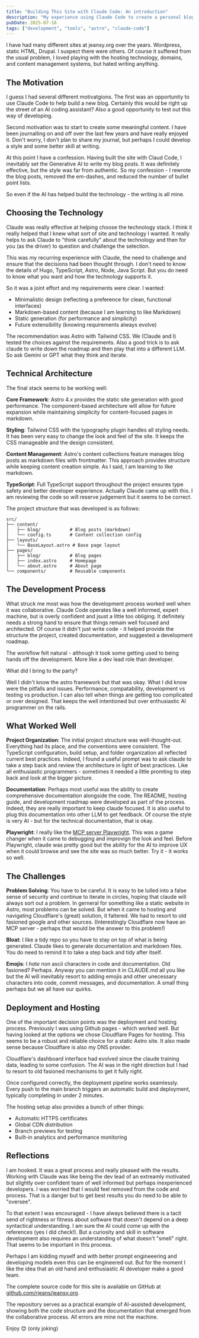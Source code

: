```yaml
---
title: "Building This Site with Claude Code: An introduction"
description: "My experience using Claude Code to create a personal blog from scratch - the good, the challenging, and the surprisingly effective."
pubDate: 2025-07-18
tags: ["development", "tools", "astro", "claude-code"]
---
```


I have had many different sites at jeansy.org over the years. Wordpress, static HTML, Drupal. I suspect there were others. Of course it suffered from the usual problem, I loved playing with the hosting technology, domains, and content management systems, but hated writing anything. 

## The Motivation

I guess I had several different motivatgions. The first was an opportunity to use Claude Code to help build a new blog. Certainly this would be right up the street of an AI coding assistant? Also a good opportunity to test out this way of developing.

Second motivation was to start to create some meaningful content. I have been journalling on and off over the last few years and have really enjoyed it. Don't worry, I don't plan to share my journal, but perhaps I could develop a style and some better skill at writing.

At this point I have a confession. Having built the site with Claud Code, I inevitably set the Generative AI to write my blog posts. It was definitely effective, but the style was far from authentic. So my confession - I rewrote the blog posts, removed the em-dashes, and reduced the number of bullet point lists. 

So even if the AI has helped build the technology - the writing is all mine. 

## Choosing the Technology

Claude was really effective at helping choose the technology stack. I think it really helped that I knew what sort of site and technology I wanted. It really helps to ask Claude to "think carefully" about the technology and then for you (as the driver) to question and challenge the selection. 

This was my recurring experience with Claude, the need to challenge and ensure that the decisions had been thought through. I don't need to know the details of Hugo, TypeScript, Astro, Node, Java Script. But you do need to know what you want and how the technology supports it.

So it was a joint effort and my requirements were clear. I wanted:

- Minimalistic design (reflecting a preference for clean, functional interfaces)
- Markdown-based content (because I am learning to like Markdown)
- Static generation (for performance and simplicity)
- Future extensibility (knowing requirements always evolve)

The recommendation was Astro with Tailwind CSS. We (Claude and I) tested the choices against the requirements. Also a good trick is to ask claude to write down the roadmap and then play that into a different LLM. So ask Gemini or GPT what they think and iterate. 

## Technical Architecture

The final stack seems to be working well:

**Core Framework**: Astro 4.x provides the static site generation with good performance. The component-based architecture will allow for future expansion while maintaining simplicity for content-focused pages in markdown.

**Styling**: Tailwind CSS with the typography plugin handles all styling needs. It has been very easy to change the look and feel of the site. It keeps the CSS manageable and the design consistent.

**Content Management**: Astro's content collections feature manages blog posts as markdown files with frontmatter. This approach provides structure while keeping content creation simple. As I said, I am learning to like markdown.

**TypeScript**: Full TypeScript support throughout the project ensures type safety and better developer experience. Actually Claude came up with this. I am reviewing the code so will reserve judgement but it seems to be correct.

The project structure that was developed is as follows:

```
src/
├── content/
│   ├── blog/           # Blog posts (markdown)
│   └── config.ts       # Content collection config
├── layouts/
│   └── BaseLayout.astro # Base page layout
├── pages/
│   ├── blog/           # Blog pages
│   ├── index.astro     # Homepage
│   └── about.astro     # About page
└── components/         # Reusable components
```

## The Development Process

What struck me most was how the development process worked well when it was collaborative. Claude Code operates like a well informed, expert machine, but is overly confident and jsust a little too obliging. It definitely needs a strong hand to ensure that things remain well focused and architected. Of course it didn't just write code - it helped provide the structure the project, created documentation, and suggested a development roadmap.

The workflow felt natural - although it took some getting used to being hands off the development. More like a dev lead role than developer. 

What did I bring to the party?

Well I didn't know the astro framework but that was okay. What I did know were the pitfalls and issues. Performance, compatability, development vs testing vs production. I can also tell when things are getting too complicated or over designed. That keeps the well intentioned but over enthusiastic AI programmer on the rails.

## What Worked Well

**Project Organization**: The initial project structure was well-thought-out. Everything had its place, and the conventions were consistent. The TypeScript configuration, build setup, and folder organization all reflected current best practices. Indeed, I found a useful prompt was to ask claude to take a step back and review the architecture in light of best practices. Like all enthusiastic programmers - sometimes it needed a little promting to step back and look at the bigger picture.

**Documentation**: Perhaps most useful was the ability to create comprehensive documentation   alongside the code. The README, hosting guide, and development roadmap were developed as part of the process. Indeed, they are really important to keep claude focused. It is also useful to plug this documentation into other LLM to get feedback. Of course the style is very AI - but for the technical documentation, that is okay.

**Playwright**: I really like the [MCP server Playwright](https://github.com/microsoft/playwright-mcp). This was a game changer when it came to debugging and improvign the look and feel. Before Playwright, claude was pretty good but the ability for the AI to improve UX when it could browse and see the site was so much better. Try it - it works so well.

## The Challenges

**Problem Solving**: You have to be careful. It is easy to be lulled into a false sense of security and continue to iterate in circles, hoping that claude will always sort out a problem. In gerneral for something like a static website in Astro, most problems can be solved. But when it came to hosting and navigating Cloudflare's (great) solution, it faltered. We had to resort to old fasioned google and other sources. (Interestingly Cloudflare now have an MCP server - perhaps that would be the answer to this problem!)

**Bloat**: I like a tidy repo so you have to stay on top of what is being generated. Claude likes to generate documentation and markdown files. You do need to remind it to take a step back and tidy after itself.

**Emojis**: I *hate* non ascii characters in code and documentation. Old fasioned? Perhaps. Anyway you can mention it in CLAUDE.md all you like but the AI will inevitably resort to adding emojis and other unecessary characters into code, commit messages, and documentation. A small thing perhaps but we all have our quirks.

## Deployment and Hosting

One of the important decision points was the deployment and hosting process. Previously I was using Github pages - which worked well. But having looked at the options we chose Cloudflare Pages for hosting. This seems to be a robust and reliable choice for a static Astro site. It also made sense because Cloudflare is also my DNS provider.

Cloudflare's dashboard interface had evolved since the claude training data, leading to some confusion. The AI was in the right direction but I had to resort to old fasioned mechanisms to get it fully right.

Once configured correctly, the deployment pipeline works seamlessly. Every push to the main branch triggers an automatic build and deployment, typically completing in under 2 minutes.

The hosting setup also provides a bunch of other things:
- Automatic HTTPS certificates
- Global CDN distribution
- Branch previews for testing
- Built-in analytics and performance monitoring

## Reflections

I am hooked. It was a great process and really pleased with the results. Working with Claude was like being the dev lead of an extreamly motivated but slightly over confident team of well informed but perhaps inexperienced developers. I was worried that I would feel removed from the code and process. That is a danger but to get best results you do need to be able to "oversee". 

To that extent I was encouraged - I have always believed there is a tacit send of rightness or fitness about software that doesn't depend on a deep syntactical understanding. I am sure the AI could come up with the references (yes I did check!). But a curiosity and skill in software development also requires an understanding of what doesn't "smell" right. That seems to be important in this process.

Perhaps I am kidding myself and with better prompt engineeering and developing models even this can be engineered out. But for the moment I like the idea that an old hand and enthusiastic AI developer make a good team.

The complete source code for this site is available on GitHub at [github.com/rjeans/jeansy.org](https://github.com/rjeans/jeansy.org).

The repository serves as a practical example of AI-assisted development, showing both the code structure and the documentation that emerged from the collaborative process. All errors are mine not the machine.

Enjoy 😊 (only joking)

